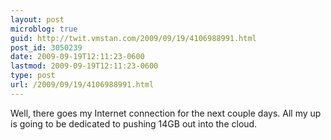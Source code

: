 ```yaml
---
layout: post
microblog: true
guid: http://twit.vmstan.com/2009/09/19/4106988991.html
post_id: 3050239
date: 2009-09-19T12:11:23-0600
lastmod: 2009-09-19T12:11:23-0600
type: post
url: /2009/09/19/4106988991.html
---
```

Well, there goes my Internet connection for the next couple days. All my up is going to be dedicated to pushing 14GB out into the cloud.
